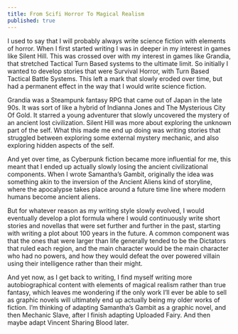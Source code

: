 ```yaml
---
title: From Scifi Horror To Magical Realism
published: true
---
```

I used to say that I will probably always write science fiction with elements of horror. When I first started writing I was in deeper in my interest in games like Silent Hill. This was crossed over with my interest in games like Grandia, that stretched Tactical Turn Based systems to the ultimate limit. So initially I wanted to develop stories that were Survival Horror, with Turn Based Tactical Battle Systems. This left a mark that slowly eroded over time, but had a permanent effect in the way that I would write science fiction.

Grandia was a Steampunk fantasy RPG that came out of Japan in the late 90s. It was sort of like a hybrid of Indianna Jones and The Mysterious City Of Gold. It starred a young adventurer that slowly uncovered the mystery of an ancient lost civilization. Silent Hill was more about exploring the unknown part of the self. What this made me end up doing was writing stories that struggled between exploring some external mystery mechanic, and also exploring hidden aspects of the self.

And yet over time, as Cyberpunk fiction became more influential for me, this meant that I ended up actually slowly losing the ancient civilizational components. When I wrote Samantha’s Gambit, originally the idea was something akin to the inversion of the Ancient Aliens kind of storyline, where the apocalypse takes place around a future time line where modern humans become ancient aliens.

But for whatever reason as my writing style slowly evolved, I would eventually develop a plot formula where I would continuously write short stories and novellas that were set further and further in the past, starting with writing a plot about 100 years in the future. A common component was that the ones that were larger than life generally tended to be the Dictators that ruled each region, and the main character would be the main character who had no powers, and how they would defeat the over powered villain using their intelligence rather than their might.

And yet now, as I get back to writing, I find myself writing more autobiographical content with elements of magical realism rather than true fantasy, which leaves me wondering if the only work I’ll ever be able to sell as graphic novels will ultimately end up actually being my older works of fiction. I’m thinking of adapting Samantha’s Gambit as a graphic novel, and then Mechanic Slave, after I finish adapting Uploaded Fairy. And then maybe adapt Vincent Sharing Blood later.
